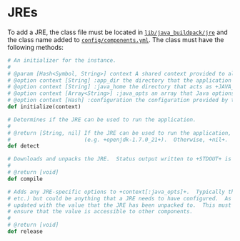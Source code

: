 # JREs
To add a JRE, the class file must be located in [`lib/java_buildpack/jre`][jre_dir] and the class name added to [`config/components.yml`][components_yml].  The class must have the following methods:

[jre_dir]: ../lib/java_buildpack/jre
[components_yml]: ../config/components.yml

```ruby
# An initializer for the instance.
#
# @param [Hash<Symbol, String>] context A shared context provided to all components
# @option context [String] :app_dir the directory that the application exists in
# @option context [String] :java_home the directory that acts as +JAVA_HOME+
# @option context [Array<String>] :java_opts an array that Java options can be added to
# @option context [Hash] :configuration the configuration provided by the user
def initialize(context)

# Determines if the JRE can be used to run the application.
#
# @return [String, nil] If the JRE can be used to run the application, a +String+ that uniquely identifies the JRE
#                       (e.g. +openjdk-1.7.0_21+).  Otherwise, +nil+.
def detect

# Downloads and unpacks the JRE.  Status output written to +STDOUT+ is expected as part of this invocation.
#
# @return [void]
def compile

# Adds any JRE-specific options to +context[:java_opts]+.  Typically this includes memory configuration (heap, perm gen,
# etc.) but could be anything that a JRE needs to have configured.  As well, +context[:java_home]+ is expected to be
# updated with the value that the JRE has been unpacked to.  This must be done using the {String.concat} method to
# ensure that the value is accessible to other components.
#
# @return [void]
def release
```
